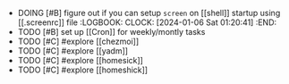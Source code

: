 - DOING [#B] figure out if you can setup `screen` on [[shell]] startup using [[.screenrc]] file
  :LOGBOOK:
  CLOCK: [2024-01-06 Sat 01:20:41]
  :END:
- TODO [#B] set up [[Cron]] for weekly/montly tasks
- TODO [#C] #explore [[chezmoi]]
- TODO [#C] #explore [[yadm]]
- TODO [#C] #explore [[homesick]]
- TODO [#C] #explore [[homeshick]]